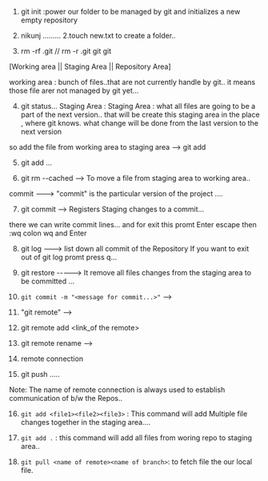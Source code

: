 1. git init :power our folder to be managed by git and initializes a new empty repository
2. nikunj
.........
2.touch new.txt to create a folder..

3. rm -rf .git // rm -r .git
   git git 

[Working area || Staging Area || Repository Area]

working area : bunch of files..that are not currently handle by git..
it means those file arer not managed by git yet...

4. git status...
Staging Area : 
Staging Area : what all files are going to be a part of the next version..
that will be create this staging area in the place , where git knows. what change will be done from the last version to the next version

so add the file from working area to staging area --> git add <file>

5. git add <file> ...

6. git rm --cached <files> --> To move a file from staging area to working area..

commit ---> "commit" is the particular version of the project ....

7. git commit --> Registers Staging changes to a commit...

there we can write commit lines... and for exit this promt Enter escape then :wq colon wq and Enter


8. git log ---> list down all commit of the Repository If you want to exit out of git log promt press q...


9. git restore <file> -----> It remove all files changes from the staging area to be committed ...


10. `git commit -m "<message for commit...>"` -->

11. "git remote" -->

12. git remote add <name of remote> <link_of the remote>

13. git remote rename <oldName><newName>--> 
14. remote connection
15. git push <name of remote> <branch name_ By default master>.....


Note: The name of remote connection is always used to establish communication of b/w the Repos..

16. `git add <file1><file2><file3>` : This command will add Multiple file changes together in the staging area....

17. `git add .` : this command will add all files from woring repo to staging area..

18. `git pull <name of remote><name of branch>`: to fetch file the our local file. 

